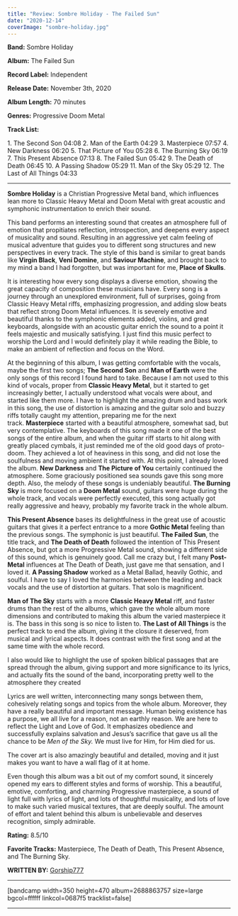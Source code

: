 ```yaml
---
title: "Review: Sombre Holiday - The Failed Sun"
date: "2020-12-14"
coverImage: "sombre-holiday.jpg"
---
```


**Band:** Sombre Holiday

**Album:** The Failed Sun

**Record Label:** Independent

**Release Date:** November 3th, 2020

**Album Length:** 70 minutes

**Genres:** Progressive Doom Metal

**Track List:**

1\. The Second Son 04:08 2. Man of the Earth 04:29 3. Masterpiece 07:57 4. New Darkness 06:20 5. That Picture of You 05:28 6. The Burning Sky 06:19 7. This Present Absence 07:13 8. The Failed Sun 05:42 9. The Death of Death 06:45 10. A Passing Shadow 05:29 11. Man of the Sky 05:29 12. The Last of All Things 04:33

* * *

**Sombre Holiday** is a Christian Progressive Metal band, which influences lean more to Classic Heavy Metal and Doom Metal with great acoustic and symphonic instrumentation to enrich their sound.

This band performs an interesting sound that creates an atmosphere full of emotion that propitiates reflection, introspection, and deepens every aspect of musicality and sound. Resulting in an aggressive yet calm feeling of musical adventure that guides you to different song structures and new perspectives in every track. The style of this band is similar to great bands like **Virgin Black**, **Veni Domine**, and **Saviour Machine**, and brought back to my mind a band I had forgotten, but was important for me, **Place of Skulls**.

It is interesting how every song displays a diverse emotion, showing the great capacity of composition these musicians have. Every song is a journey through an unexplored environment, full of surprises, going from Classic Heavy Metal riffs, emphasizing progression, and adding slow beats that reflect strong Doom Metal influences. It is severely emotive and beautiful thanks to the symphonic elements added, violins, and great keyboards, alongside with an acoustic guitar enrich the sound to a point it feels majestic and musically satisfying. I just find this music perfect to worship the Lord and I would definitely play it while reading the Bible, to make an ambient of reflection and focus on the Word.

At the beginning of this album, I was getting comfortable with the vocals, maybe the first two songs; **The Second Son** and **Man of Earth** were the only songs of this record I found hard to take. Because I am not used to this kind of vocals, proper from **Classic Heavy Metal**, but it started to get increasingly better, I actually understood what vocals were about, and started like them more. I have to highlight the amazing drum and bass work in this song, the use of distortion is amazing and the guitar solo and buzzy riffs totally caught my attention, preparing me for the next track. **Masterpiece** started with a beautiful atmosphere, somewhat sad, but very contemplative. The keyboards of this song made it one of the best songs of the entire album, and when the guitar riff starts to hit along with greatly placed cymbals, it just reminded me of the old good days of proto-doom. They achieved a lot of heaviness in this song, and did not lose the soulfulness and moving ambient it started with. At this point, I already loved the album. **New Darkness** and **The Picture of You** certainly continued the atmosphere. Some graciously positioned sea sounds gave this song more depth. Also, the melody of these songs is undeniably beautiful. **The Burning Sky** is more focused on a **Doom Metal** sound, guitars were huge during the whole track, and vocals were perfectly executed, this song actually got really aggressive and heavy, probably my favorite track in the whole album.

**This Present Absence** bases its delightfulness in the great use of acoustic guitars that gives it a perfect entrance to a more **Gothic Metal** feeling than the previous songs. The symphonic is just beautiful. **The Failed Sun**, the title track, and **The Death of Death** followed the intention of This Present Absence, but got a more Progressive Metal sound, showing a different side of this sound, which is genuinely good. Call me crazy but, I felt many **Post-Metal** influences at The Death of Death, just gave me that sensation, and I loved it. **A Passing Shadow** worked as a Metal Ballad, heavily Gothic, and soulful. I have to say I loved the harmonies between the leading and back vocals and the use of distortion at guitars. That solo is magnificent.

**Man of The Sky** starts with a more **Classic Heavy Metal** riff, and faster drums than the rest of the albums, which gave the whole album more dimensions and contributed to making this album the varied masterpiece it is. The bass in this song is so nice to listen to. **The Last of All Things** is the perfect track to end the album, giving it the closure it deserved, from musical and lyrical aspects. It does contrast with the first song and at the same time with the whole record.

I also would like to highlight the use of spoken biblical passages that are spread through the album, giving support and more significance to its lyrics, and actually fits the sound of the band, incorporating pretty well to the atmosphere they created

Lyrics are well written, interconnecting many songs between them, cohesively relating songs and topics from the whole album. Moreover, they have a really beautiful and important message. Human being existence has a purpose, we all live for a reason, not an earthly reason. We are here to reflect the Light and Love of God. It emphasizes obedience and successfully explains salvation and Jesus’s sacrifice that gave us all the chance to be ­_Men of the Sky._ We must live for Him, for Him died for us.

The cover art is also amazingly beautiful and detailed, moving and it just makes you want to have a wall flag of it at home.

Even though this album was a bit out of my comfort sound, it sincerely opened my ears to different styles and forms of worship. This a beautiful, emotive, comforting, and charming Progressive masterpiece, a sound of light full with lyrics of light, and lots of thoughtful musicality, and lots of love to make such varied musical textures, that are deeply soulful. The amount of effort and talent behind this album is unbelievable and deserves recognition, simply admirable.

**Rating:** 8.5/10

**Favorite Tracks:** Masterpiece, The Death of Death, This Present Absence, and The Burning Sky.

**WRITTEN BY:** [Gorship777](https://www.instagram.com/gorship777/)

* * *

\[bandcamp width=350 height=470 album=2688863757 size=large bgcol=ffffff linkcol=0687f5 tracklist=false\]

* * *
